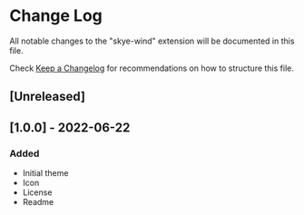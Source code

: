 # Change Log

All notable changes to the "skye-wind" extension will be documented in this file.

Check [Keep a Changelog](http://keepachangelog.com/) for recommendations on how to structure this file.

## [Unreleased]

## [1.0.0] - 2022-06-22
### Added
- Initial theme
- Icon
- License
- Readme
